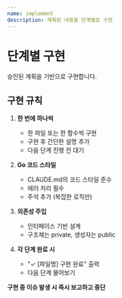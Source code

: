 ```yaml
---
name: implement
description: 계획된 내용을 단계별로 구현
---
```


# 단계별 구현

승인된 계획을 기반으로 구현합니다.

## 구현 규칙

1. **한 번에 하나씩**
    - 한 파일 또는 한 함수씩 구현
    - 구현 후 간단한 설명 추가
    - 다음 단계 진행 전 대기

2. **Go 코드 스타일**
    - CLAUDE.md의 코드 스타일 준수
    - 에러 처리 필수
    - 주석 추가 (복잡한 로직만)

3. **의존성 주입**
    - 인터페이스 기반 설계
    - 구조체는 private, 생성자는 public

4. **각 단계 완료 시**
    - "✓ [파일명] 구현 완료" 출력
    - 다음 단계 물어보기

**구현 중 이슈 발생 시 즉시 보고하고 중단**